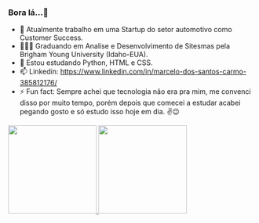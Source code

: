 ### Bora lá...👋

- 🔭 Atualmente trabalho em uma Startup do setor automotivo como Customer Success.
- 👨🏽‍🎓 Graduando em Analise e Desenvolvimento de Sitesmas pela Brigham Young University (Idaho-EUA).
- 📖 Estou estudando Python, HTML e CSS.
- 📫 Linkedin: https://www.linkedin.com/in/marcelo-dos-santos-carmo-385812176/
- ⚡ Fun fact: Sempre achei que tecnologia não era pra mim, me convenci disso por muito tempo, porém depois que comecei a estudar acabei pegando gosto e só estudo isso hoje em dia. ✌️😉
<div>
<a href="https://github.com/MarceloSCarmo">
<img height="180em" src="https://github-readme-stats.vercel.app/api?username=MarceloSCarmo&show_icons=true&theme=dark&include_all_commits=true&count_public=true"/>
<img height="180em" src="https://github-readme-stats.vercel.app/api/top-langs/?username=MarceloSCarmo&layout=compact&langs_count=16&theme=dark"/>
</div>
